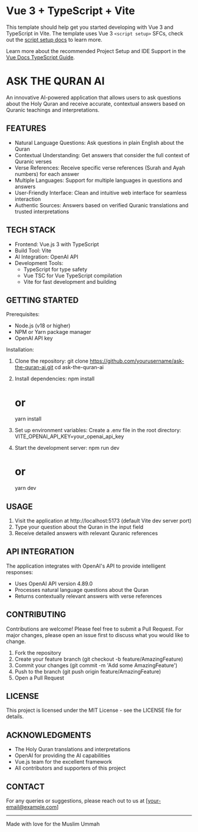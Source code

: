 # Vue 3 + TypeScript + Vite

This template should help get you started developing with Vue 3 and TypeScript in Vite. The template uses Vue 3 `<script setup>` SFCs, check out the [script setup docs](https://v3.vuejs.org/api/sfc-script-setup.html#sfc-script-setup) to learn more.

Learn more about the recommended Project Setup and IDE Support in the [Vue Docs TypeScript Guide](https://vuejs.org/guide/typescript/overview.html#project-setup).


ASK THE QURAN AI
================

An innovative AI-powered application that allows users to ask questions about the Holy Quran and receive accurate, contextual answers based on Quranic teachings and interpretations.

FEATURES
--------

* Natural Language Questions: Ask questions in plain English about the Quran
* Contextual Understanding: Get answers that consider the full context of Quranic verses
* Verse References: Receive specific verse references (Surah and Ayah numbers) for each answer
* Multiple Languages: Support for multiple languages in questions and answers
* User-Friendly Interface: Clean and intuitive web interface for seamless interaction
* Authentic Sources: Answers based on verified Quranic translations and trusted interpretations

TECH STACK
----------

* Frontend: Vue.js 3 with TypeScript
* Build Tool: Vite
* AI Integration: OpenAI API
* Development Tools: 
  - TypeScript for type safety
  - Vue TSC for Vue TypeScript compilation
  - Vite for fast development and building

GETTING STARTED
--------------

Prerequisites:

* Node.js (v18 or higher)
* NPM or Yarn package manager
* OpenAI API key

Installation:

1. Clone the repository:
   git clone https://github.com/yourusername/ask-the-quran-ai.git
   cd ask-the-quran-ai

2. Install dependencies:
   npm install
   # or
   yarn install

3. Set up environment variables:
   Create a .env file in the root directory:
   VITE_OPENAI_API_KEY=your_openai_api_key

4. Start the development server:
   npm run dev
   # or
   yarn dev

USAGE
-----

1. Visit the application at http://localhost:5173 (default Vite dev server port)
2. Type your question about the Quran in the input field
3. Receive detailed answers with relevant Quranic references

API INTEGRATION
-------------

The application integrates with OpenAI's API to provide intelligent responses:

* Uses OpenAI API version 4.89.0
* Processes natural language questions about the Quran
* Returns contextually relevant answers with verse references

CONTRIBUTING
-----------

Contributions are welcome! Please feel free to submit a Pull Request. For major changes, please open an issue first to discuss what you would like to change.

1. Fork the repository
2. Create your feature branch (git checkout -b feature/AmazingFeature)
3. Commit your changes (git commit -m 'Add some AmazingFeature')
4. Push to the branch (git push origin feature/AmazingFeature)
5. Open a Pull Request

LICENSE
-------

This project is licensed under the MIT License - see the LICENSE file for details.

ACKNOWLEDGMENTS
--------------

* The Holy Quran translations and interpretations
* OpenAI for providing the AI capabilities
* Vue.js team for the excellent framework
* All contributors and supporters of this project

CONTACT
-------

For any queries or suggestions, please reach out to us at [your-email@example.com]

-------------------
Made with love for the Muslim Ummah 
